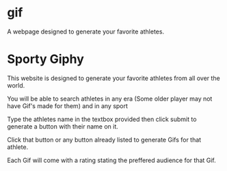 # gif
A webpage designed to generate your favorite athletes. 

<h1>Sporty Giphy</h1>
<p>This website is designed to generate your favorite athletes from all over the world. </p>
<p>You will be able to search athletes in any era (Some older player may not have Gif's made for them) and in any sport </p>
<p> Type the athletes name in the textbox provided then click submit to generate a button with their name on it. </p>
<p>Click that button or any button already listed to generate Gifs for that athlete. </p> 
<p>Each Gif will come with a rating stating the preffered audience for that Gif. </p>
